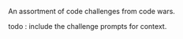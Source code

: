 An assortment of code challenges from code wars. 

todo : include the challenge prompts for context.
